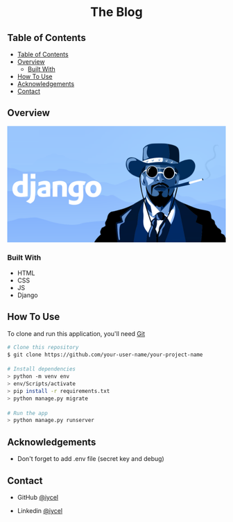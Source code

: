 <!-- Please update value in the {}  -->

<h1 align="center">The Blog</h1>


<!-- <div align="center">
  <h3>
    <a href="https://{your-demo-link.your-domain}">
      Demo
    </a>
     | 
    <a href="https://{your-url-to-the-solution}">
      Project
    </a>
 
  </h3>
</div> -->

<!-- TABLE OF CONTENTS -->

## Table of Contents

- [Table of Contents](#table-of-contents)
- [Overview](#overview)
  - [Built With](#built-with)
- [How To Use](#how-to-use)
- [Acknowledgements](#acknowledgements)
- [Contact](#contact)

<!-- OVERVIEW -->

## Overview

![screenshot](https://github.com/iycel/theblog/blob/main/media_root/django.png)


### Built With

<!-- This section should list any major frameworks that you built your project using. Here are a few examples.-->

- HTML
- CSS
- JS
- Django


## How To Use

<!-- This is an example, please update according to your application -->

To clone and run this application, you'll need [Git](https://git-scm.com) 
```bash
# Clone this repository
$ git clone https://github.com/your-user-name/your-project-name

# Install dependencies
> python -m venv env
> env/Scripts/activate
> pip install -r requirements.txt
> python manage.py migrate

# Run the app
> python manage.py runserver
```

## Acknowledgements

- Don't forget to add .env file (secret key and debug)

## Contact


- GitHub [@iycel](https://github.com/iycel)

- Linkedin [@iycel](https://linkedin.com/in/iycel)
